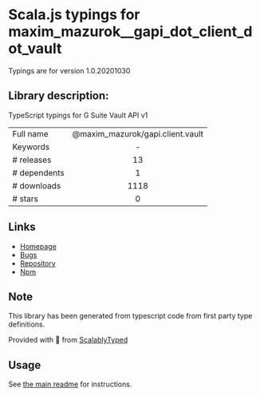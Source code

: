 
# Scala.js typings for maxim_mazurok__gapi_dot_client_dot_vault

Typings are for version 1.0.20201030

## Library description:
TypeScript typings for G Suite Vault API v1

|                    |                 |
| ------------------ | :-------------: |
| Full name          | @maxim_mazurok/gapi.client.vault |
| Keywords           | - |
| # releases         | 13 |
| # dependents       | 1 |
| # downloads        | 1118 |
| # stars            | 0 |

## Links
- [Homepage](https://github.com/Maxim-Mazurok/google-api-typings-generator#readme)
- [Bugs](https://github.com/Maxim-Mazurok/google-api-typings-generator/issues)
- [Repository](https://github.com/Maxim-Mazurok/google-api-typings-generator)
- [Npm](https://www.npmjs.com/package/%40maxim_mazurok%2Fgapi.client.vault)
    


## Note
This library has been generated from typescript code from first party type definitions.

Provided with :purple_heart: from [ScalablyTyped](https://github.com/oyvindberg/ScalablyTyped)

## Usage
See [the main readme](../../readme.md) for instructions.


